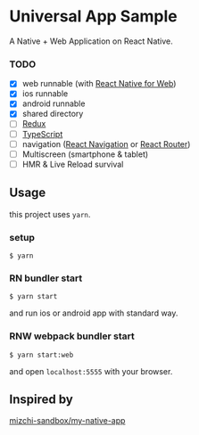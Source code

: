 Universal App Sample
==========

A Native + Web Application on React Native.

### TODO

* [x] web runnable (with [React Native for Web](https://github.com/necolas/react-native-web))
* [x] ios runnable
* [x] android runnable
* [x] shared directory
* [ ] [Redux](http://redux.js.org/)
* [ ] [TypeScript](https://www.typescriptlang.org/)
* [ ] navigation ([React Navigation](https://reactnavigation.org/) or [React Router](https://reacttraining.com/react-router/))
* [ ] Multiscreen (smartphone & tablet)
* [ ] HMR & Live Reload survival

Usage
----------

this project uses `yarn`.

### setup

```
$ yarn
```

### RN bundler start

```
$ yarn start
```

and run ios or android app with standard way.

### RNW webpack bundler start

```
$ yarn start:web
```

and open `localhost:5555` with your browser.

Inspired by
----------

[mizchi-sandbox/my-native-app](https://github.com/mizchi-sandbox/my-native-app)
